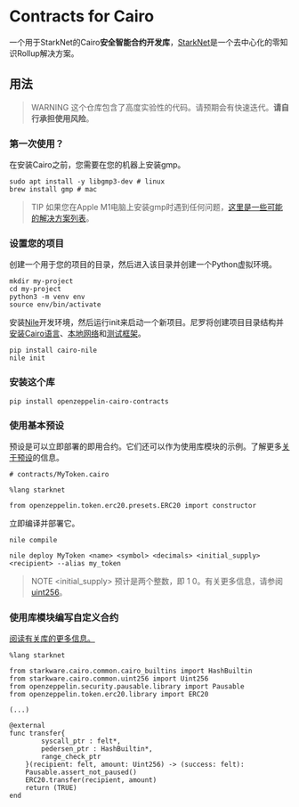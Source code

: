 # Contracts for Cairo
一个用于StarkNet的Cairo**安全智能合约开发库**，[StarkNet](https://starkware.co/product/starknet/)是一个去中心化的零知识Rollup解决方案。

## 用法

> WARNING
这个仓库包含了高度实验性的代码。请预期会有快速迭代。**请自行承担使用风险**。

### 第一次使用？
在安装Cairo之前，您需要在您的机器上安装gmp。
```
sudo apt install -y libgmp3-dev # linux
brew install gmp # mac
```

> TIP
如果您在Apple M1电脑上安装gmp时遇到任何问题，[这里是一些可能的解决方案列表](https://github.com/OpenZeppelin/nile/issues/22)。

### 设置您的项目
创建一个用于您的项目的目录，然后进入该目录并创建一个Python虚拟环境。
```
mkdir my-project
cd my-project
python3 -m venv env
source env/bin/activate
```

安装[Nile](https://github.com/OpenZeppelin/nile)开发环境，然后运行init来启动一个新项目。尼罗将创建项目目录结构并[安装Cairo语言](https://www.cairo-lang.org/docs/quickstart.html)、[本地网络](https://github.com/Shard-Labs/starknet-devnet/)和[测试框架](https://docs.pytest.org/en/6.2.x/)。

```
pip install cairo-nile
nile init
```

### 安装这个库
```
pip install openzeppelin-cairo-contracts
```

### 使用基本预设
预设是可以立即部署的即用合约。它们还可以作为使用库模块的示例。了解更多[关于预设](./Extensibility.md#预设)的信息。
```
# contracts/MyToken.cairo

%lang starknet

from openzeppelin.token.erc20.presets.ERC20 import constructor
```

立即编译并部署它。

```
nile compile

nile deploy MyToken <name> <symbol> <decimals> <initial_supply> <recipient> --alias my_token
```

> NOTE
<initial_supply> 预计是两个整数，即 1 0。有关更多信息，请参阅 [uint256](./Utilities.md#uint256)。

### 使用库模块编写自定义合约
[阅读有关库的更多信息。](./Extensibility.md#库)
```
%lang starknet

from starkware.cairo.common.cairo_builtins import HashBuiltin
from starkware.cairo.common.uint256 import Uint256
from openzeppelin.security.pausable.library import Pausable
from openzeppelin.token.erc20.library import ERC20

(...)

@external
func transfer{
        syscall_ptr : felt*,
        pedersen_ptr : HashBuiltin*,
        range_check_ptr
    }(recipient: felt, amount: Uint256) -> (success: felt):
    Pausable.assert_not_paused()
    ERC20.transfer(recipient, amount)
    return (TRUE)
end
```